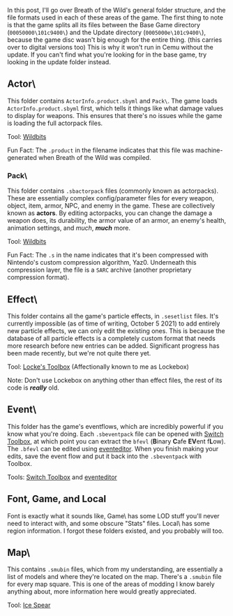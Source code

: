 
In this post, I'll go over Breath of the Wild's general folder structure, and the file formats used in each of these areas of the game. The first thing
to note is that the game splits all its files between the Base Game directory (`00050000\101c9400\`) and the Update directory (`0005000e\101c9400\`), because the game disc wasn't big enough for the entire thing. (this carries over to digital versions too) This is why it won't run in Cemu
without the update. If you can't find what you're looking for in the base game, try looking in the update folder instead. 

## Actor\

This folder contains `ActorInfo.product.sbyml` and `Pack\`. The game loads `ActorInfo.product.sbyml` first, which tells it things like what
damage values to display for weapons. This ensures that there's no issues while the game is loading the full actorpack files.

Tool: [Wildbits](https://gamebanana.com/tools/6660)

Fun Fact: The `.product` in the filename indicates that this file was machine-generated when Breath of the Wild was compiled.

### Pack\

This folder contains `.sbactorpack` files (commonly known as actorpacks). These are essentially complex config/parameter files for every
weapon, object, item, armor, NPC, and enemy in the game. These are collectively known as **actors**. By editing actorpacks, you can change the
damage a weapon does, its durability, the armor value of an armor, an enemy's health, animation settings, and *much*, ***much*** more.

Tool: [Wildbits](https://gamebanana.com/tools/6660)

Fun Fact: The `.s` in the name indicates that it's been compressed with Nintendo's custom compression algorithm, Yaz0. Underneath this
compression layer, the file is a `SARC` archive (another proprietary compression format).

## Effect\

This folder contains all the game's particle effects, in `.sesetlist` files. It's currently impossible (as of time of writing, October 5 2021) to add
entirely new particle effects, we can only edit the existing ones. This is because the database of all particle effects is a completely custom format
that needs more research before new entries can be added. Significant progress has been made recently, but we're not quite there yet.

Tool: [Locke's Toolbox](https://github.com/LockeExile/Switch-Toolbox/releases) (Affectionally known to me as Lockebox)

Note: Don't use Lockebox on anything other than effect files, the rest of its code is ***really*** old.

## Event\

This folder has the game's eventflows, which are incredibly powerful if you know what you're doing. Each `.sbeventpack` file can be opened
with [Switch Toolbox](https://github.com/KillzXGaming/Switch-Toolbox/releases), at which point you can extract the `bfevl` (**B**inary **C**afe **EV**ent f**L**ow). The `.bfevl` can be edited using [eventeditor](https://pypi.org/project/eventeditor/).
When you finish making your edits, save the event flow and put it back into the `.sbeventpack` with Toolbox.

Tools: [Switch Toolbox](https://github.com/KillzXGaming/Switch-Toolbox/releases) and [eventeditor](https://pypi.org/project/eventeditor/)

## Font, Game, and Local

Font is exactly what it sounds like, Game\ has some LOD stuff you'll never need to interact with, and some obscure "Stats" files. Local\ has some region information. I forgot these folders existed, and you probably will too. 

## Map\

This contains `.smubin` files, which from my understanding, are essentially a list of models and where they're located on the map. There's a `.smubin` file for every map square. This is one of the areas of modding I know barely anything about, more information here would greatly appreciated.

Tool: [Ice Spear](https://github.com/NiceneNerd/ice-spear/releases)
